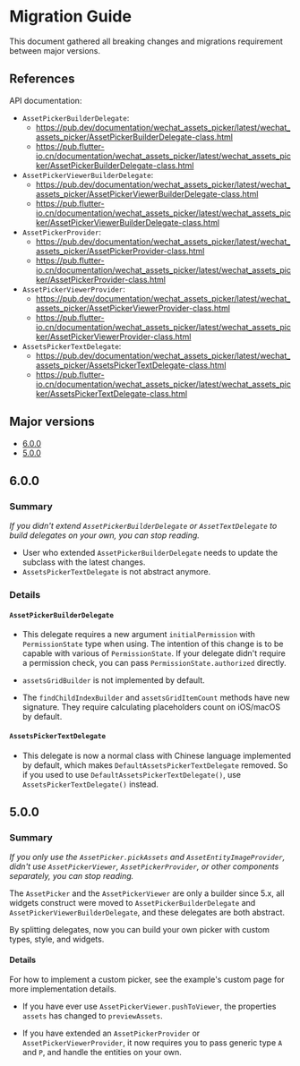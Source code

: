 # Migration Guide

This document gathered all breaking changes and migrations requirement between major versions.

## References

API documentation:
- `AssetPickerBuilderDelegate`:
  - https://pub.dev/documentation/wechat_assets_picker/latest/wechat_assets_picker/AssetPickerBuilderDelegate-class.html
  - https://pub.flutter-io.cn/documentation/wechat_assets_picker/latest/wechat_assets_picker/AssetPickerBuilderDelegate-class.html
- `AssetPickerViewerBuilderDelegate`:
  - https://pub.dev/documentation/wechat_assets_picker/latest/wechat_assets_picker/AssetPickerViewerBuilderDelegate-class.html
  - https://pub.flutter-io.cn/documentation/wechat_assets_picker/latest/wechat_assets_picker/AssetPickerViewerBuilderDelegate-class.html
- `AssetPickerProvider`:
  - https://pub.dev/documentation/wechat_assets_picker/latest/wechat_assets_picker/AssetPickerProvider-class.html
  - https://pub.flutter-io.cn/documentation/wechat_assets_picker/latest/wechat_assets_picker/AssetPickerProvider-class.html
- `AssetPickerViewerProvider`:
  - https://pub.dev/documentation/wechat_assets_picker/latest/wechat_assets_picker/AssetPickerViewerProvider-class.html
  - https://pub.flutter-io.cn/documentation/wechat_assets_picker/latest/wechat_assets_picker/AssetPickerViewerProvider-class.html
- `AssetsPickerTextDelegate`:
  - https://pub.dev/documentation/wechat_assets_picker/latest/wechat_assets_picker/AssetsPickerTextDelegate-class.html
  - https://pub.flutter-io.cn/documentation/wechat_assets_picker/latest/wechat_assets_picker/AssetsPickerTextDelegate-class.html

## Major versions

- [6.0.0](#6.0.0)
- [5.0.0](#5.0.0)

## 6.0.0

### Summary

_If you didn't extend `AssetPickerBuilderDelegate` or `AssetTextDelegate` to build delegates on your own,
you can stop reading._

- User who extended `AssetPickerBuilderDelegate` needs to update the subclass with the latest changes.
- `AssetsPickerTextDelegate` is not abstract anymore.

### Details

#### `AssetPickerBuilderDelegate`

- This delegate requires a new argument `initialPermission` with `PermissionState` type when using.
  The intention of this change is to be capable with various of `PermissionState`.
  If your delegate didn't require a permission check, you can pass `PermissionState.authorized` directly.

- `assetsGridBuilder` is not implemented by default.

- The `findChildIndexBuilder` and `assetsGridItemCount` methods have new signature.
  They require calculating placeholders count on iOS/macOS by default.

#### `AssetsPickerTextDelegate`

- This delegate is now a normal class with Chinese language implemented by default,
  which makes `DefaultAssetsPickerTextDelegate` removed. So if you used to use `DefaultAssetsPickerTextDelegate()`,
  use `AssetsPickerTextDelegate()` instead.

## 5.0.0

### Summary

_If you only use the `AssetPicker.pickAssets` and `AssetEntityImageProvider`,
didn't use `AssetPickerViewer`, `AssetPickerProvider`, or other components separately,
you can stop reading._

The `AssetPicker` and the `AssetPickerViewer` are only a builder since 5.x,
all widgets construct were moved to `AssetPickerBuilderDelegate` and `AssetPickerViewerBuilderDelegate`,
and these delegates are both abstract.

By splitting delegates, now you can build your own picker with custom types, style, and widgets.

#### Details

For how to implement a custom picker, see the example's custom page for more implementation details.

- If you have ever use `AssetPickerViewer.pushToViewer`, the properties `assets` has changed to
  `previewAssets`.

- If you have extended an `AssetPickerProvider` or `AssetPickerViewerProvider`, it now requires you
  to pass generic type `A` and `P`, and handle the entities on your own.
